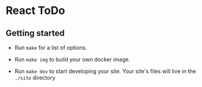 # React ToDo

## Getting started

- Run `make` for a list of options.

- Run `make img` to build your own docker image.

- Run `make dev` to start developing your site. Your site's files will live in the `./site` directory
